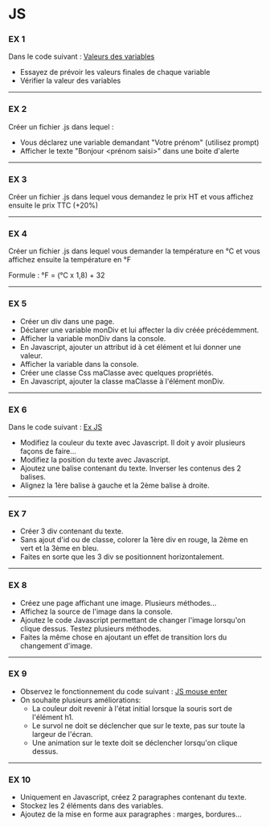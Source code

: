 # JS


### EX 1

Dans le code suivant : <a href='https://codepen.io/SimplonCharleville/pen/aKmXOb' target='_blank'>Valeurs des variables</a>

- Essayez de prévoir les valeurs finales de chaque variable
- Vérifier la valeur des variables

<hr>


### EX 2

Créer un fichier .js dans lequel :

- Vous déclarez une variable demandant "Votre prénom" (utilisez prompt)
- Afficher le texte "Bonjour <prénom saisi>" dans une boite d'alerte

<hr>

### EX 3

Créer un fichier .js dans lequel vous demandez le prix HT et vous affichez ensuite le prix TTC (+20%)

<hr>

### EX 4

Créer un fichier .js dans lequel vous demander la température en °C et vous affichez ensuite la température en °F

Formule : °F = (°C x 1,8) + 32

<hr>

### EX 5

- Créer un div dans une page.
- Déclarer une variable monDiv et lui affecter la div créée précédemment.
- Afficher la variable monDiv dans la console.
- En Javascript, ajouter un attribut id à cet élément et lui donner une valeur.
- Afficher la variable dans la console.
- Créer une classe Css maClasse avec quelques propriétés.
- En Javascript, ajouter la classe maClasse à l'élément monDiv.

<hr>

### EX 6

Dans le code suivant : <a href='https://codepen.io/SimplonCharleville/pen/ERgOvw' target='_blank'>Ex JS</a>

- Modifiez la couleur du texte avec Javascript. Il doit y avoir plusieurs façons de faire...
- Modifiez la position du texte avec Javascript.
- Ajoutez une balise contenant du texte. Inverser les contenus des 2 balises.
- Alignez la 1ère balise à gauche et la 2ème balise à droite.

<hr>

### EX 7

- Créer 3 div contenant du texte.
- Sans ajout d'id ou de classe, colorer la 1ère div en rouge, la 2ème en vert et la 3ème en bleu.
- Faites en sorte que les 3 div se positionnent horizontalement.

<hr>

### EX 8

- Créez une page affichant une image. Plusieurs méthodes...
- Affichez la source de l'image dans la console.
- Ajoutez le code Javascript permettant de changer l'image lorsqu'on clique dessus. Testez plusieurs méthodes.
- Faites la même chose en ajoutant un effet de transition lors du changement d'image.

<hr>

### EX 9

- Observez le fonctionnement du code suivant : <a href='https://codepen.io/SimplonCharleville/pen/NzREBG' target='_blank'>JS mouse enter</a>
- On souhaite plusieurs améliorations:
  - La couleur doit revenir à l'état initial lorsque la souris sort de l'élément h1.
  - Le survol ne doit se déclencher que sur le texte, pas sur toute la largeur de l'écran.
  - Une animation sur le texte doit se déclencher lorsqu'on clique dessus.
  
<hr>

### EX 10

- Uniquement en Javascript, créez 2 paragraphes contenant du texte.
- Stockez les 2 éléments dans des variables.
- Ajoutez de la mise en forme aux paragraphes : marges, bordures...

